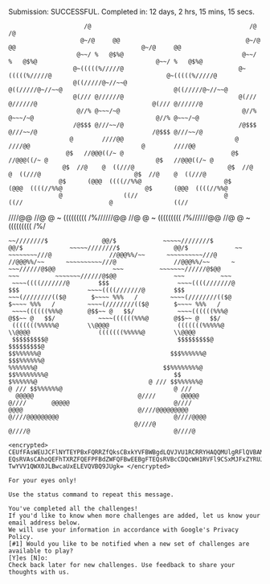 Submission: SUCCESSFUL. Completed in: 12 days, 2 hrs, 15 mins, 15 secs.



                         /@                                            /@                                            /@
                        @~/@     @@                                   @~/@     @@                                   @~/@     @@
                       @~~/ %   @$%@                                 @~~/ %   @$%@                                 @~~/ %   @$%@
                      @~(((((%/////@                                @~(((((%/////@                                @~(((((%/////@
                      @((/////@~//~~@                               @((/////@~//~~@                               @((/////@~//~~@
                      @(/// @//////@                                @(/// @//////@                                @(/// @//////@
                       @//% @~~~/~@                                  @//% @~~~/~@                                  @//% @~~~/~@
                      /@$$$ @///~~/@                                /@$$$ @///~~/@                                /@$$$ @///~~/@
                     @        ////@@                               @        ////@@                               @        ////@@
                    @$   //@@@((/~ @                              @$   //@@@((/~ @                              @$   //@@@((/~ @
                   @$  //@    @  ((///@                          @$  //@    @  ((///@                          @$  //@    @  ((///@
                  @$      (@@@  ((((//%%@                       @$      (@@@  ((((//%%@                       @$      (@@@  ((((//%%@
                  @                 ((//                        @                 ((//                        @                 ((//
////@@     //@      @ ~        (((((((((  /%//////@@     //@      @ ~        (((((((((  /%//////@@     //@      @ ~        (((((((((  /%/
~~~~~~/   /@$         @~                 %  ~~~~~~~~/   /@$         @~                 %  ~~~~~~~~/   /@$         @~                 %  ~
~~////////$               @@/$             ~~~~~////////$               @@/$             ~~~~~////////$               @@/$             ~~
~~~~~~~~///@                //@@@%%/~~      ~~~~~~~~~~///@                //@@@%%/~~      ~~~~~~~~~~///@                //@@@%%/~~      ~
~~~//////@$@@                ~~~          ~~~~~~~//////@$@@                ~~~          ~~~~~~~//////@$@@                ~~~          ~~~
 ~~~~((((///////@        $$$                   ~~~~((((///////@        $$$                   ~~~~((((///////@        $$$
~~~(////////(($@       $~~~~ %%%   /         ~~~~(////////(($@       $~~~~ %%%   /         ~~~~(////////(($@       $~~~~ %%%   /
 ~~~~((((((%%%@       @$$~~ @   $$/            ~~~~((((((%%%@       @$$~~ @   $$/            ~~~~((((((%%%@       @$$~~ @   $$/
 (((((((%%%%%@        \\@@@@                   (((((((%%%%%@        \\@@@@                   (((((((%%%%%@        \\@@@@
 $$$$$$$$$@                                    $$$$$$$$$@                                    $$$$$$$$$@
$$%%%%%%@                                    $$$%%%%%%@                                    $$$%%%%%%@
%%%%%%%@                                   $$%%%%%%%%@                                   $$%%%%%%%%@                                   $$
$%%%%%%@                               @ /// $$%%%%%%@                               @ /// $$%%%%%%@                               @ ///
  @@@@@                             @////       @@@@@                             @////       @@@@@                             @////
@@@@                                @////@@@@@@@@@                                @////@@@@@@@@@                                @////@@@@
                                   @////@                                        @////@                                        @////@

<encrypted>
CEUfFAsWEUJCFlNYTEYPBxFQRRZfQksCBxkYVFBWBgdLQVJVU1RCRRYHAQQMUlgRFlQVBAMTHAZT EQsRVAsCAhoQEFhTXRZFQEFPFBdZWFQFBwEEBgFTEQsRVBcCDQcWH1RVFl9CSxMJFxZYRUJUQlZB TwYVV1QWX0JLBwcaUxELEVQVBQ9JUgk= </encrypted>

For your eyes only!

Use the status command to repeat this message.

You've completed all the challenges!
If you'd like to know when more challenges are added, let us know your email address below.
We will use your information in accordance with Google's Privacy Policy.
[#1] Would you like to be notified when a new set of challenges are available to play?
[Y]es [N]o: 
Check back later for new challenges. Use feedback to share your thoughts with us.